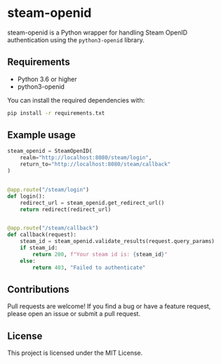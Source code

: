 # steam-openid

steam-openid is a Python wrapper for handling Steam OpenID authentication using the `python3-openid` library.

## Requirements

- Python 3.6 or higher
- python3-openid

You can install the required dependencies with:

```bash
pip install -r requirements.txt
```

## Example usage
```python
steam_openid = SteamOpenID(
    realm="http://localhost:8080/steam/login",
    return_to="http://localhost:8080/steam/callback"
)


@app.route("/steam/login")
def login():
    redirect_url = steam_openid.get_redirect_url()
    return redirect(redirect_url)


@app.route("/steam/callback")
def callback(request):
    steam_id = steam_openid.validate_results(request.query_params)
    if steam_id:
        return 200, f"Your steam id is: {steam_id}"
    else:
        return 403, "Failed to authenticate"
```

## Contributions

Pull requests are welcome! If you find a bug or have a feature request, please open an issue or submit a pull request.

## License

This project is licensed under the MIT License.

